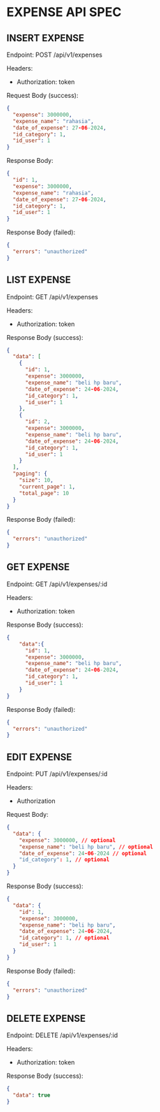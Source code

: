 # EXPENSE API SPEC

## INSERT EXPENSE

Endpoint: POST /api/v1/expenses

Headers:

- Authorization: token

Request Body (success):

```json
{
  "expense": 3000000,
  "expense_name": "rahasia",
  "date_of_expense": 27-06-2024,
  "id_category": 1,
  "id_user": 1
}
```

Response Body:

```json
{
  "id": 1,
  "expense": 3000000,
  "expense_name": "rahasia",
  "date_of_expense": 27-06-2024,
  "id_category": 1,
  "id_user": 1
}
```

Response Body (failed):

```json
{
  "errors": "unauthorized"
}
```

## LIST EXPENSE

Endpoint: GET /api/v1/expenses

Headers:

- Authorization: token

Response Body (success):

```json
{
  "data": [
    {
      "id": 1,
      "expense": 3000000,
      "expense_name": "beli hp baru",
      "date_of_expense": 24-06-2024,
      "id_category": 1,
      "id_user": 1
    },
    {
      "id": 2,
      "expense": 3000000,
      "expense_name": "beli hp baru",
      "date_of_expense": 24-06-2024,
      "id_category": 1,
      "id_user": 1
    }
  ],
  "paging": {
    "size": 10,
    "current_page": 1,
    "total_page": 10
  }
}
```

Response Body (failed):

```json
{
  "errors": "unauthorized"
}
```

## GET EXPENSE

Endpoint: GET /api/v1/expenses/:id

Headers:

- Authorization: token

Response Body (success):

```json
{
    "data":{
      "id": 1,
      "expense": 3000000,
      "expense_name": "beli hp baru",
      "date_of_expense": 24-06-2024,
      "id_category": 1,
      "id_user": 1
    }
}
```

Response Body (failed):

```json
{
  "errors": "unauthorized"
}
```

## EDIT EXPENSE

Endpoint: PUT /api/v1/expenses/:id

Headers:

- Authorization

Request Body:

```json
{
  "data": {
    "expense": 3000000, // optional
    "expense_name": "beli hp baru", // optional
    "date_of_expense": 24-06-2024 // optional
    "id_category": 1, // optional
  }
}
```

Response Body (success):

```json
{
  "data": {
    "id": 1,
    "expense": 3000000,
    "expense_name": "beli hp baru",
    "date_of_expense": 24-06-2024,
    "id_category": 1, // optional
    "id_user": 1
  }
}
```

Response Body (failed):

```json
{
  "errors": "unauthorized"
}
```

## DELETE EXPENSE

Endpoint: DELETE /api/v1/expenses/:id

Headers:

- Authorization: token

Response Body (success):

```json
{
  "data": true
}
```

